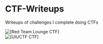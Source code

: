 # CTF-Writeups
Writeups of challenges I complete doing CTFs

![[Red Team Lounge CTF]](https://github.com/geoffchisnall/CTF-Writeups/tree/main/RTLCTF/)
<br>
![[UIUCTF CTF]](https://github.com/geoffchisnall/CTF-Writeups/tree/main/UIUCTF/)
